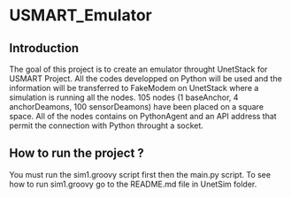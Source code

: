 # USMART_Emulator
 
## Introduction

The goal of this project is to create an emulator throught UnetStack for USMART Project. 
All the codes developped on Python will be used and the information will be transferred to FakeModem on UnetStack where a simulation is running all the nodes.
105 nodes (1 baseAnchor, 4 anchorDeamons, 100 sensorDeamons) have been placed on a square space. All of the nodes contains on PythonAgent and an API address that permit the connection with Python throught a socket.

## How to run the project ?

You must run the sim1.groovy script first then the main.py script.
To see how to run sim1.groovy go to the README.md file in UnetSim folder.
